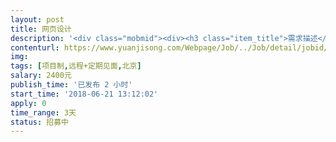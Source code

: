 ```yaml
---                
layout: post       
title: 网页设计           
description: '<div class="mobmid"><div><h3 class="item_title">需求描述</h3><p>项目需求<br/>一、    1、现有的网页重新优化设计<br/>        2、Logo的整体定义及细节设计<br/>二、人员要求： <br/>（1）拥有丰富的Web端SaaS产品UIUX设计经验，logo设计经验<br/>（2）能够提供优秀设计案例，入驻Dribble者更佳<br/>（3）具备较强的审美素养和逻辑能力<br/> <br/>三、合作方式<br/>项目制+定期见面</p></div><!--info end--></div>'     
contenturl: https://www.yuanjisong.com/Webpage/Job/../Job/detail/jobid/101596      
img:              
tags: [项目制,远程+定期见面,北京]            
salary: 2400元          
publish_time: '已发布 2 小时'         
start_time: '2018-06-21 13:12:02'           
apply: 0                   
time_range: 3天              
status: 招募中                  
---                 
```

